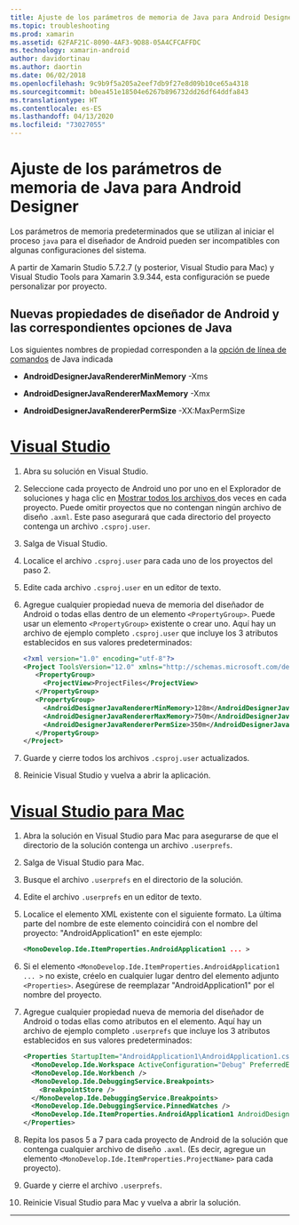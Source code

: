 ```yaml
---
title: Ajuste de los parámetros de memoria de Java para Android Designer
ms.topic: troubleshooting
ms.prod: xamarin
ms.assetid: 62FAF21C-8090-4AF3-9D88-05A4CFCAFFDC
ms.technology: xamarin-android
author: davidortinau
ms.author: daortin
ms.date: 06/02/2018
ms.openlocfilehash: 9c9b9f5a205a2eef7db9f27e8d09b10ce65a4318
ms.sourcegitcommit: b0ea451e18504e6267b896732dd26df64ddfa843
ms.translationtype: HT
ms.contentlocale: es-ES
ms.lasthandoff: 04/13/2020
ms.locfileid: "73027055"
---
```

# <a name="adjusting-java-memory-parameters-for-the-android-designer"></a>Ajuste de los parámetros de memoria de Java para Android Designer

Los parámetros de memoria predeterminados que se utilizan al iniciar el proceso `java` para el diseñador de Android pueden ser incompatibles con algunas configuraciones del sistema.

A partir de Xamarin Studio 5.7.2.7 (y posterior, Visual Studio para Mac) y Visual Studio Tools para Xamarin 3.9.344, esta configuración se puede personalizar por proyecto.

## <a name="new-android-designer-properties-and-corresponding-java-options"></a>Nuevas propiedades de diseñador de Android y las correspondientes opciones de Java

Los siguientes nombres de propiedad corresponden a la [opción de línea de comandos](https://docs.oracle.com/javase/7/docs/technotes/tools/windows/java.html) de Java indicada

- **AndroidDesignerJavaRendererMinMemory** -Xms

- **AndroidDesignerJavaRendererMaxMemory** -Xmx

- **AndroidDesignerJavaRendererPermSize** -XX:MaxPermSize

# <a name="visual-studio"></a>[Visual Studio](#tab/windows)

1. Abra su solución en Visual Studio.

2. Seleccione cada proyecto de Android uno por uno en el Explorador de soluciones y haga clic en [Mostrar todos los archivos ](https://docs.microsoft.com/previous-versions/visualstudio/visual-studio-2008/4afxey9h(v=vs.90)) dos veces en cada proyecto. Puede omitir proyectos que no contengan ningún archivo de diseño `.axml`. Este paso asegurará que cada directorio del proyecto contenga un archivo `.csproj.user`.

3. Salga de Visual Studio.

4. Localice el archivo `.csproj.user` para cada uno de los proyectos del paso 2.

5. Edite cada archivo `.csproj.user` en un editor de texto.

6. Agregue cualquier propiedad nueva de memoria del diseñador de Android o todas ellas dentro de un elemento `<PropertyGroup>`. Puede usar un elemento `<PropertyGroup>` existente o crear uno. Aquí hay un archivo de ejemplo completo `.csproj.user` que incluye los 3 atributos establecidos en sus valores predeterminados:

    ```xml
    <?xml version="1.0" encoding="utf-8"?>
    <Project ToolsVersion="12.0" xmlns="http://schemas.microsoft.com/developer/msbuild/2003">
       <PropertyGroup>
         <ProjectView>ProjectFiles</ProjectView>
       </PropertyGroup>
       <PropertyGroup>
         <AndroidDesignerJavaRendererMinMemory>128m</AndroidDesignerJavaRendererMinMemory>
         <AndroidDesignerJavaRendererMaxMemory>750m</AndroidDesignerJavaRendererMaxMemory>
         <AndroidDesignerJavaRendererPermSize>350m</AndroidDesignerJavaRendererPermSize>
       </PropertyGroup>
    </Project>
    ```

7. Guarde y cierre todos los archivos `.csproj.user` actualizados.

8. Reinicie Visual Studio y vuelva a abrir la aplicación.

# <a name="visual-studio-for-mac"></a>[Visual Studio para Mac](#tab/macos)

1. Abra la solución en Visual Studio para Mac para asegurarse de que el directorio de la solución contenga un archivo `.userprefs`.

2. Salga de Visual Studio para Mac.

3. Busque el archivo `.userprefs` en el directorio de la solución.

4. Edite el archivo `.userprefs` en un editor de texto.

5. Localice el elemento XML existente con el siguiente formato. La última parte del nombre de este elemento coincidirá con el nombre del proyecto: "AndroidApplication1" en este ejemplo:

    ```xml
    <MonoDevelop.Ide.ItemProperties.AndroidApplication1 ... >
    ```

6. Si el elemento `<MonoDevelop.Ide.ItemProperties.AndroidApplication1 ... >` no existe, créelo en cualquier lugar dentro del elemento adjunto `<Properties>`. Asegúrese de reemplazar "AndroidApplication1" por el nombre del proyecto.

7. Agregue cualquier propiedad nueva de memoria del diseñador de Android o todas ellas como atributos en el elemento. Aquí hay un archivo de ejemplo completo `.userprefs` que incluye los 3 atributos establecidos en sus valores predeterminados:

    ```xml
    <Properties StartupItem="AndroidApplication1\AndroidApplication1.csproj">
      <MonoDevelop.Ide.Workspace ActiveConfiguration="Debug" PreferredExecutionTarget="Android.SelectDevice" />
      <MonoDevelop.Ide.Workbench />
      <MonoDevelop.Ide.DebuggingService.Breakpoints>
        <BreakpointStore />
      </MonoDevelop.Ide.DebuggingService.Breakpoints>
      <MonoDevelop.Ide.DebuggingService.PinnedWatches />
      <MonoDevelop.Ide.ItemProperties.AndroidApplication1 AndroidDesignerJavaRendererMinMemory="128m" AndroidDesignerJavaRendererMaxMemory="750m" AndroidDesignerJavaRendererPermSize="350m" />
    </Properties>
    ```

8. Repita los pasos 5 a 7 para cada proyecto de Android de la solución que contenga cualquier archivo de diseño `.axml`. (Es decir, agregue un elemento `<MonoDevelop.Ide.ItemProperties.ProjectName>` para cada proyecto).

9. Guarde y cierre el archivo `.userprefs`.

10. Reinicie Visual Studio para Mac y vuelva a abrir la solución.

-----
